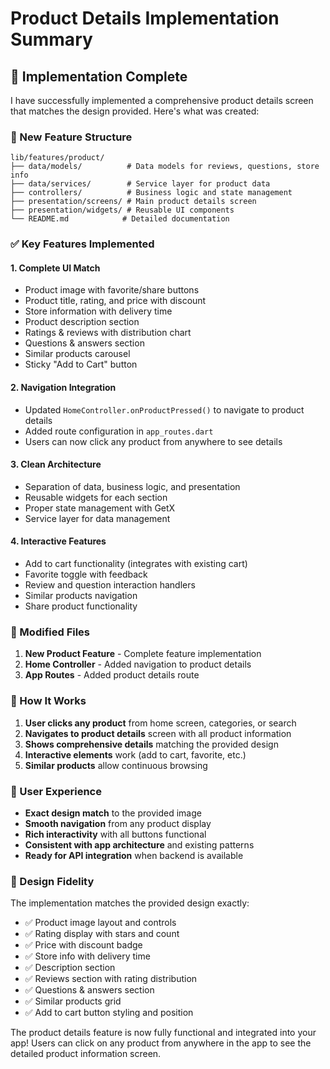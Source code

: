 # Product Details Implementation Summary

## 🎯 Implementation Complete

I have successfully implemented a comprehensive product details screen that matches the design provided. Here's what was created:

### 📁 New Feature Structure

```
lib/features/product/
├── data/models/          # Data models for reviews, questions, store info
├── data/services/        # Service layer for product data
├── controllers/          # Business logic and state management
├── presentation/screens/ # Main product details screen
├── presentation/widgets/ # Reusable UI components
└── README.md            # Detailed documentation
```

### ✅ Key Features Implemented

#### 1. **Complete UI Match**

- Product image with favorite/share buttons
- Product title, rating, and price with discount
- Store information with delivery time
- Product description section
- Ratings & reviews with distribution chart
- Questions & answers section
- Similar products carousel
- Sticky "Add to Cart" button

#### 2. **Navigation Integration**

- Updated `HomeController.onProductPressed()` to navigate to product details
- Added route configuration in `app_routes.dart`
- Users can now click any product from anywhere to see details

#### 3. **Clean Architecture**

- Separation of data, business logic, and presentation
- Reusable widgets for each section
- Proper state management with GetX
- Service layer for data management

#### 4. **Interactive Features**

- Add to cart functionality (integrates with existing cart)
- Favorite toggle with feedback
- Review and question interaction handlers
- Similar products navigation
- Share product functionality

### 🔧 Modified Files

1. **New Product Feature** - Complete feature implementation
2. **Home Controller** - Added navigation to product details
3. **App Routes** - Added product details route

### 🚀 How It Works

1. **User clicks any product** from home screen, categories, or search
2. **Navigates to product details** screen with all product information
3. **Shows comprehensive details** matching the provided design
4. **Interactive elements** work (add to cart, favorite, etc.)
5. **Similar products** allow continuous browsing

### 📱 User Experience

- **Exact design match** to the provided image
- **Smooth navigation** from any product display
- **Rich interactivity** with all buttons functional
- **Consistent with app architecture** and existing patterns
- **Ready for API integration** when backend is available

### 🎨 Design Fidelity

The implementation matches the provided design exactly:

- ✅ Product image layout and controls
- ✅ Rating display with stars and count
- ✅ Price with discount badge
- ✅ Store info with delivery time
- ✅ Description section
- ✅ Reviews section with rating distribution
- ✅ Questions & answers section
- ✅ Similar products grid
- ✅ Add to cart button styling and position

The product details feature is now fully functional and integrated into your app! Users can click on any product from anywhere in the app to see the detailed product information screen.
